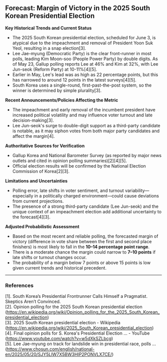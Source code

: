 ## Forecast: Margin of Victory in the 2025 South Korean Presidential Election

**Key Historical Trends and Current Status**

- The 2025 South Korean presidential election, scheduled for June 3, is atypical due to the impeachment and removal of President Yoon Suk Yeol, resulting in a snap election[3].
- Lee Jae-myung (Democratic Party) is the clear front-runner in most polls, leading Kim Moon-soo (People Power Party) by double digits. As of May 23, Gallup polling reports Lee at 46% and Kim at 32%, with Lee Jun-seok (Reform Party) at 10-11%[4][5].
- Earlier in May, Lee's lead was as high as 22 percentage points, but this has narrowed to around 12 points in the latest surveys[4][5].
- South Korea uses a single-round, first-past-the-post system, so the winner is determined by simple plurality[3].

**Recent Announcements/Policies Affecting the Metric**

- The impeachment and early removal of the incumbent president have increased political volatility and may influence voter turnout and late decision-making[3].
- Lee Jun-seok's surge to double-digit support as a third-party candidate is notable, as it may siphon votes from both major party candidates and affect the margin[4].

**Authoritative Sources for Verification**

- Gallup Korea and National Barometer Survey (as reported by major news outlets and cited in opinion polling summaries)[2][4][5].
- Official election results will be confirmed by the National Election Commission of Korea[2][3].

**Limitations and Uncertainties**

- Polling error, late shifts in voter sentiment, and turnout variability—especially in a politically charged environment—could cause deviations from current projections.
- The presence of a strong third-party candidate (Lee Jun-seok) and the unique context of an impeachment election add additional uncertainty to the forecast[4][3].

**Adjusted Probabilistic Assessment**

- Based on the most recent and reliable polling, the forecasted margin of victory (difference in vote share between the first and second place finishers) is most likely to fall in the **10–14 percentage point range**.
- There is a moderate chance the margin could narrow to **7–10 points** if late shifts or turnout changes occur.
- The probability of a margin below 7 points or above 15 points is low given current trends and historical precedent.

---

### References

[1]. South Korea’s Presidential Frontrunner Calls Himself a Pragmatist. Skeptics Aren’t Convinced.  
[2]. Opinion polling for the 2025 South Korean presidential election (https://en.wikipedia.org/wiki/Opinion_polling_for_the_2025_South_Korean_presidential_election)  
[3]. 2025 South Korean presidential election - Wikipedia (https://en.wikipedia.org/wiki/2025_South_Korean_presidential_election)  
[4]. Final opinion polls for S. Korea's Presidential Election ... - YouTube (https://www.youtube.com/watch?v=w5dXkSZLbcg)  
[5]. Lee Jae-myung on track for landslide win in presidential race, polls ... (https://www.chosun.com/english/national-en/2025/05/20/SJY5LIW7X5BW3HIP2PONVLX7CE/)